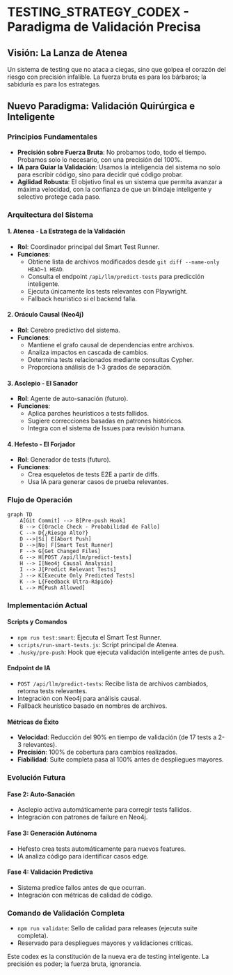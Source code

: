 # TESTING_STRATEGY_CODEX - Paradigma de Validación Precisa

## Visión: La Lanza de Atenea

Un sistema de testing que no ataca a ciegas, sino que golpea el corazón del riesgo con precisión infalible. La fuerza bruta es para los bárbaros; la sabiduría es para los estrategas.

## Nuevo Paradigma: Validación Quirúrgica e Inteligente

### Principios Fundamentales
- **Precisión sobre Fuerza Bruta**: No probamos todo, todo el tiempo. Probamos solo lo necesario, con una precisión del 100%.
- **IA para Guiar la Validación**: Usamos la inteligencia del sistema no solo para escribir código, sino para decidir qué código probar.
- **Agilidad Robusta**: El objetivo final es un sistema que permita avanzar a máxima velocidad, con la confianza de que un blindaje inteligente y selectivo protege cada paso.

### Arquitectura del Sistema

#### 1. Atenea - La Estratega de la Validación
- **Rol**: Coordinador principal del Smart Test Runner.
- **Funciones**:
  - Obtiene lista de archivos modificados desde `git diff --name-only HEAD~1 HEAD`.
  - Consulta el endpoint `/api/llm/predict-tests` para predicción inteligente.
  - Ejecuta únicamente los tests relevantes con Playwright.
  - Fallback heurístico si el backend falla.

#### 2. Oráculo Causal (Neo4j)
- **Rol**: Cerebro predictivo del sistema.
- **Funciones**:
  - Mantiene el grafo causal de dependencias entre archivos.
  - Analiza impactos en cascada de cambios.
  - Determina tests relacionados mediante consultas Cypher.
  - Proporciona análisis de 1-3 grados de separación.

#### 3. Asclepio - El Sanador
- **Rol**: Agente de auto-sanación (futuro).
- **Funciones**:
  - Aplica parches heurísticos a tests fallidos.
  - Sugiere correcciones basadas en patrones históricos.
  - Integra con el sistema de Issues para revisión humana.

#### 4. Hefesto - El Forjador
- **Rol**: Generador de tests (futuro).
- **Funciones**:
  - Crea esqueletos de tests E2E a partir de diffs.
  - Usa IA para generar casos de prueba relevantes.

### Flujo de Operación

```mermaid
graph TD
    A[Git Commit] --> B[Pre-push Hook]
    B --> C[Oracle Check - Probabilidad de Fallo]
    C --> D{¿Riesgo Alto?}
    D -->|Sí| E[Abort Push]
    D -->|No| F[Smart Test Runner]
    F --> G[Get Changed Files]
    G --> H[POST /api/llm/predict-tests]
    H --> I[Neo4j Causal Analysis]
    I --> J[Predict Relevant Tests]
    J --> K[Execute Only Predicted Tests]
    K --> L{Feedback Ultra-Rápido}
    L --> M[Push Allowed]
```

### Implementación Actual

#### Scripts y Comandos
- `npm run test:smart`: Ejecuta el Smart Test Runner.
- `scripts/run-smart-tests.js`: Script principal de Atenea.
- `.husky/pre-push`: Hook que ejecuta validación inteligente antes de push.

#### Endpoint de IA
- `POST /api/llm/predict-tests`: Recibe lista de archivos cambiados, retorna tests relevantes.
- Integración con Neo4j para análisis causal.
- Fallback heurístico basado en nombres de archivos.

#### Métricas de Éxito
- **Velocidad**: Reducción del 90% en tiempo de validación (de 17 tests a 2-3 relevantes).
- **Precisión**: 100% de cobertura para cambios realizados.
- **Fiabilidad**: Suite completa pasa al 100% antes de despliegues mayores.

### Evolución Futura

#### Fase 2: Auto-Sanación
- Asclepio activa automáticamente para corregir tests fallidos.
- Integración con patrones de failure en Neo4j.

#### Fase 3: Generación Autónoma
- Hefesto crea tests automáticamente para nuevos features.
- IA analiza código para identificar casos edge.

#### Fase 4: Validación Predictiva
- Sistema predice fallos antes de que ocurran.
- Integración con métricas de calidad de código.

### Comando de Validación Completa
- `npm run validate`: Sello de calidad para releases (ejecuta suite completa).
- Reservado para despliegues mayores y validaciones críticas.

Este codex es la constitución de la nueva era de testing inteligente. La precisión es poder; la fuerza bruta, ignorancia.
